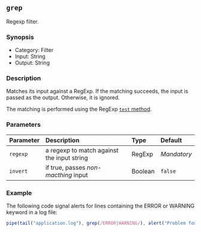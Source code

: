 ## `grep`

Regexp filter.

### Synopsis

* Category: Filter
* Input: String
* Output: String

### Description

Matches its input against a RegExp. If the matching succeeds, the input is passed as the output. Otherwise, it is
ignored.

The matching is performed using the RegExp [`test` method](https://developer.mozilla.org/en-US/docs/Web/JavaScript/Reference/Global_Objects/RegExp). 

### Parameters

| Parameter | Description | Type | Default |
| :--- | :--- | :--- | :--- |
| `regexp` | a regexp to match against the input string | RegExp | *Mandatory* | 
| `invert` | if true, passes *non-macthing* input | Boolean | `false` |

### Example

The following code signal alerts for lines containing the ERROR or WARNING keyword in a log file:

```js
pipe(tail("application.log"), grep(/ERROR|WARNING/), alert("Problem found!")).run()
```

